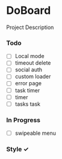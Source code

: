 # DoBoard

Project Description

### Todo

- [ ] Local mode  
- [ ] timeout delete  
- [ ] social auth  
- [ ] custom loader  
- [ ] error page  
- [ ] task timer  
- [ ] timer  
- [ ] tasks task  

### In Progress

- [ ] swipeable menu  

### Style ✓


